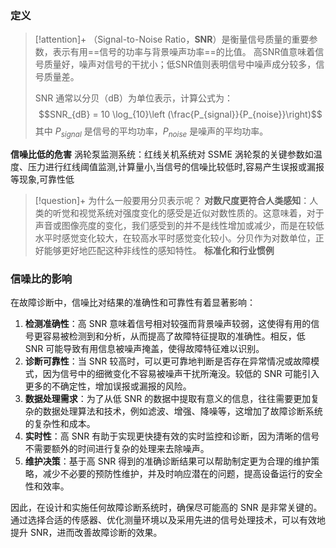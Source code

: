### 定义
>[!attention]+
>（Signal-to-Noise Ratio，**SNR**）是衡量信号质量的重要参数，表示有用==信号的功率与背景噪声功率==的比值。
高SNR值意味着信号质量好，噪声对信号的干扰小；低SNR值则表明信号中噪声成分较多，信号质量差。
>
> SNR 通常以分贝（dB）为单位表示，计算公式为：
> $$SNR_{dB} = 10 \log_{10}\left (\frac{P_{signal}}{P_{noise}}\right)$$
>  其中  $P_{signal}$  是信号的平均功率，$P_{noise}$ 是噪声的平均功率。

**信噪比低的危害**
涡轮泵监测系统：红线关机系统对 SSME 涡轮泵的关键参数如温度、压力进行红线阈值监测,计算量小,当信号的信噪比较低时,容易产生误报或漏报等现象,可靠性低

>[!question]+ 为什么一般要用分贝表示呢？
>**对数尺度更符合人类感知**：人类的听觉和视觉系统对强度变化的感受是近似对数性质的。这意味着，对于声音或图像亮度的变化，我们感受到的并不是线性增加或减少，而是在较低水平时感觉变化较大，在较高水平时感觉变化较小。分贝作为对数单位，正好能够更好地匹配这种非线性的感知特性。
>**标准化和行业惯例**


### 信噪比的影响
在故障诊断中，信噪比对结果的准确性和可靠性有着显著影响：
1. **检测准确性**：高 SNR 意味着信号相对较强而背景噪声较弱，这使得有用的信号更容易被检测到和分析，从而提高了故障特征提取的准确性。相反，低 SNR 可能导致有用信息被噪声掩盖，使得故障特征难以识别。
2. **诊断可靠性**：当 SNR 较高时，可以更可靠地判断是否存在异常情况或故障模式，因为信号中的细微变化不容易被噪声干扰所淹没。较低的 SNR 可能引入更多的不确定性，增加误报或漏报的风险。
3. **数据处理需求**：为了从低 SNR 的数据中提取有意义的信息，往往需要更加复杂的数据处理算法和技术，例如滤波、增强、降噪等，这增加了故障诊断系统的复杂性和成本。
4. **实时性**：高 SNR 有助于实现更快捷有效的实时监控和诊断，因为清晰的信号不需要额外的时间进行复杂的处理来去除噪声。
5. **维护决策**：基于高 SNR 得到的准确诊断结果可以帮助制定更为合理的维护策略，减少不必要的预防性维护，并及时响应潜在的问题，提高设备运行的安全性和效率。

因此，在设计和实施任何故障诊断系统时，确保尽可能高的 SNR 是非常关键的。通过选择合适的传感器、优化测量环境以及采用先进的信号处理技术，可以有效地提升 SNR，进而改善故障诊断的效果。